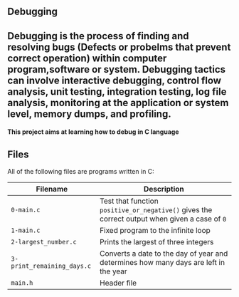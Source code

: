 ## Debugging


Debugging is the process of finding and resolving bugs (Defects or probelms that prevent correct operation) within computer program,software or system. Debugging tactics can involve interactive debugging, control flow analysis, unit testing, integration testing, log file analysis, monitoring at the application or system level, memory dumps, and profiling.
------------------------------------------------------------------

#### This project aims at learning how to debug in C language

## Files

All of the following files are programs written in C:


|	 Filename 		  |		 				Description						  |
| ------------------   		  | ------------------------------------------------------------------ 					  |
| ```0-main.c```  		  | Test that function ```positive_or_negative()``` gives the correct output when given a case of ```0``` |
| ```1-main.c```  		  | Fixed program to the infinite loop  								  |
| ```2-largest_number.c```  	  | Prints the largest of three integers  								  |
| ```3-print_remaining_days.c```  | Converts a date to the day of year and determines how many days are left in the year  		  |
| ```main.h```  		  | Header file  											  |
